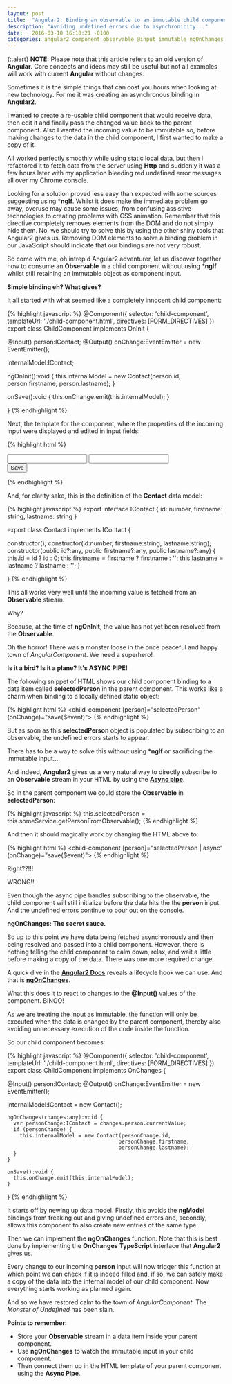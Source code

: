```yaml
---
layout: post
title:  "Angular2: Binding an observable to an immutable child component input."
description: "Avoiding undefined errors due to asynchronicity..."
date:   2016-03-10 16:10:21 -0100
categories: angular2 component observable @input immutable ngOnChanges async pipe
---
```


{:.alert}
**NOTE:** Please note that this article refers to an old version of **Angular**. Core concepts and ideas may still be
useful but not all examples will work with current **Angular** without changes.

Sometimes it is the simple things that can cost you hours when looking at new technology. For me it was creating an asynchronous
binding in **Angular2**.

I wanted to create a re-usable child component that would receive data, then edit it and finally pass the changed value back to the 
parent component. Also I wanted the incoming value to be immutable so, before making changes to the data in the child
component, I first wanted to make a copy of it.

All worked perfectly smoothly while using static local data, but then I refactored it to fetch data from the server
using **Http** and suddenly it was a few hours later with my application bleeding red undefined error messages all over my
Chrome console.

Looking for a solution proved less easy than expected with some sources suggesting using ***ngIf**. Whilst it does make the 
immediate problem go away, overuse may cause some issues, from 
confusing assistive technologies to creating problems with CSS animation. Remember that this directive completely 
removes elements from the DOM and do not simply hide them. No, we should try to solve this by using the other shiny tools 
that Angular2 gives us. Removing DOM elements to solve a binding problem in our JavaScript should indicate that our
bindings are not very robust.

So come with me, oh intrepid Angular2 adventurer, let us discover together how to consume an **Observable** in a child component
without using ***ngIf** whilst still retaining an immutable object as component input.

**Simple binding eh? What gives?** 

It all started with what seemed like a completely innocent child component:

{% highlight javascript %}
@Component({
  selector: 'child-component',
  templateUrl: './child-component.html',
  directives: [FORM_DIRECTIVES]
})
export class ChildComponent implements OnInit {

  @Input() person:IContact;
  @Output() onChange:EventEmitter<IContact> = new EventEmitter();

  internalModel:IContact;

  ngOnInit():void {
      this.internalModel = new Contact(person.id, 
                                       person.firstname, 
                                       person.lastname);
  }

  onSave():void {
    this.onChange.emit(this.internalModel);
  }

}
{% endhighlight %}

Next, the template for the component, where the properties of the incoming input were displayed and edited in
input fields:

{% highlight html %}
<form (ngSubmit)="onSave()" #personForm="ngForm">
  <div>
      <input [(ngModel)]="internalModel.firstname"
             ngControl="firstname" 
             required>
      <input [(ngModel)]="internalModel.lastname"
             ngControl="lastname" 
             required>
  </div>
  <button type="submit" [disabled]="!personForm.form.valid">Save</button>
</form>
{% endhighlight %}

And, for clarity sake, this is the definition of the **Contact** data model:

{% highlight javascript %}
export interface IContact {
  id: number,
  firstname: string,
  lastname: string
}

export class Contact implements IContact {

  constructor();
  constructor(id:number, firstname:string, lastname:string);
  constructor(public id?:any, public firstname?:any, public lastname?:any) {
    this.id = id ? id : 0;
    this.firstname = firstname ? firstname : '';
    this.lastname = lastname ? lastname : '';
  }

}
{% endhighlight %}

This all works very well until the incoming value is fetched from an **Observable** stream.

Why?

Because, at the time of **ngOnInit**, the value has not yet been resolved from the **Observable**.

Oh the horror! There was a monster loose in the once peaceful and happy town of *AngularComponent*. We need a 
superhero!

**Is it a bird? Is it a plane? It's ASYNC PIPE!**

The following snippet of HTML shows our child component binding to a data item called **selectedPerson**
in the parent component. This works like a charm when binding to a locally defined static object:

{% highlight html %}
<child-component [person]="selectedPerson" 
                 (onChange)="save($event)">
</child-component>
{% endhighlight %}

But as soon as this **selectedPerson** object is populated by subscribing to an observable, the undefined
errors starts to appear.

There has to be a way to solve this without using ***ngIf** or sacrificing the immutable input... 

And indeed, **Angular2** gives us a very natural way to directly subscribe to an **Observable** stream in your HTML 
by using the <a href="https://angular.io/docs/ts/latest/guide/pipes.html" target="_blank">**Async pipe**</a>. 

So in the parent component we could store the **Observable** in **selectedPerson**:

{% highlight javascript %}
this.selectedPerson = this.someService.getPersonFromObservable();
{% endhighlight %}

And then it should magically work by changing the HTML above to:

{% highlight html %}
<child-component [person]="selectedPerson | async" 
                 (onChange)="save($event)">
</child-component>
{% endhighlight %}

Right??!!!

WRONG!!

Even though the async pipe handles subscribing to the observable, the child component will still initialize before
the data hits the the **person** input. And the undefined errors continue to pour out on the console.

**ngOnChanges: The secret sauce.**

So up to this point we have data being fetched asynchronously and then being resolved and passed into a child component. However, 
there is nothing telling the child component to calm down, relax, and wait a little before making a copy of the data. 
There was one more required change.

A quick dive in the <a href="https://angular.io/docs/ts/latest/cheatsheet.html" target="_blank">**Angular2 Docs**</a> 
reveals a lifecycle hook we can use. And that is 
<a href="https://angular.io/docs/ts/latest/api/core/OnChanges-interface.html" target="_blank">**ngOnChanges**</a>.

What this does it to react to changes to the **@Input()** values of the component. BINGO!

As we are treating the input as immutable, the function will only be executed when the data is changed 
by the parent component, thereby also avoiding unnecessary execution of the code inside the function.

So our child component becomes:

{% highlight javascript %}
@Component({
  selector: 'child-component',
  templateUrl: './child-component.html',
  directives: [FORM_DIRECTIVES]
})
export class ChildComponent implements OnChanges {

  @Input() person:IContact;
  @Output() onChange:EventEmitter<IContact> = new EventEmitter();

   internalModel:IContact = new Contact();
  
    ngOnChanges(changes:any):void {
      var personChange:IContact = changes.person.currentValue;
      if (personChange) {
        this.internalModel = new Contact(personChange.id, 
                                        personChange.firstname, 
                                        personChange.lastname);
      }
    }
  
    onSave():void {
      this.onChange.emit(this.internalModel);
    }

}
{% endhighlight %}

It starts off by newing up data model. Firstly, this avoids the **ngModel** bindings from freaking out
and giving undefined errors and, secondly, allows this component to also 
create new entries of the same type.

Then we can implement the **ngOnChanges** function. Note that this is best done by implementing the **OnChanges** 
**TypeScript** interface that **Angular2** gives us.

Every change to our incoming **person** input will now trigger this function at which point we can check if it is indeed 
filled and, if so, we can safely make a copy of the data into the internal model of our child component. Now everything 
starts working as planned again.

And so we have restored calm to the town of *AngularComponent*. The *Monster of Undefined* has been slain.

**Points to remember:**

* Store your **Observable** stream in a data item inside your parent component.
* Use **ngOnChanges** to watch the immutable input in your child component.
* Then connect them up in the HTML template of your parent component using the **Async Pipe**.